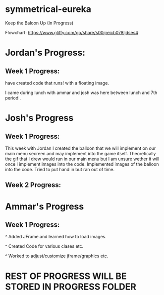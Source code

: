 # symmetrical-eureka

Keep the Baloon Up (In Progress)

Flowchart: https://www.gliffy.com/go/share/s00ijreicb078ljdses4

# Jordan's Progress:

## Week 1 Progress:
have created code that runs! with a floating image. 


I came during lunch with ammar and josh was here between lunch and 7th period .

# Josh's Progress

## Week 1 Progress:

This week with Jordan I created the balloon that we will implement on our main menu secreen and may implement into the game itself.
Theoretically the gif that I drew would run in our main menu but I am unsure wether it will once I implement images into the code.
Implemented images of the balloon into the code. Tried to put hand in but ran out of time.

## Week 2 Progress:

# Ammar's Progress

## Week 1 Progress:

  ^ Added JFrame and learned how to load images.
  
  ^ Created Code for various clases etc.
  
  ^ Worked to adjust/customize jframe/graphics etc.
  
  # REST OF PROGRESS WILL BE STORED IN PROGRESS FOLDER 
